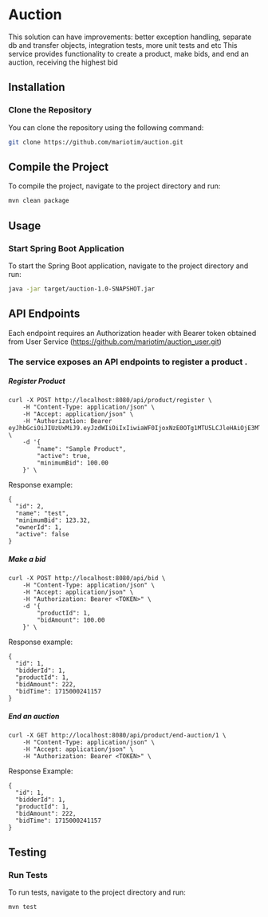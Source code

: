 # Auction

This solution can have improvements: better exception handling, separate db and transfer objects, integration tests, more unit tests and etc
This service provides functionality to create a product, make bids, and end an auction, receiving the highest bid



## Installation

### Clone the Repository

You can clone the repository using the following command:

```bash
git clone https://github.com/mariotim/auction.git
```

## Compile the Project

To compile the project, navigate to the project directory and run:

```bash
mvn clean package
```

## Usage

### Start Spring Boot Application

To start the Spring Boot application, navigate to the project directory and run:

```bash
java -jar target/auction-1.0-SNAPSHOT.jar
```

## API Endpoints
Each endpoint requires an Authorization header with Bearer token obtained from User Service (https://github.com/mariotim/auction_user.git)

### The service exposes an API endpoints to register a product .

##### Register Product

```
curl -X POST http://localhost:8080/api/product/register \
    -H "Content-Type: application/json" \
    -H "Accept: application/json" \
    -H "Authorization: Bearer eyJhbGciOiJIUzUxMiJ9.eyJzdWIiOiIxIiwiaWF0IjoxNzE0OTg1MTU5LCJleHAiOjE3MTUwMjExNTl9.twhFYLwFaKs63QaYq9hM7heAfZ68ORtZqm9mivQIGMOVbR2SF8ZTNJpprR39gRTz2TA5XqvGhJkLEygdFZEyww" \
    -d '{
        "name": "Sample Product",
        "active": true,
        "minimumBid": 100.00
    }' \

```

Response example:
```
{
  "id": 2,
  "name": "test",
  "minimumBid": 123.32,
  "ownerId": 1,
  "active": false
}
```

##### Make a bid

```
curl -X POST http://localhost:8080/api/bid \
    -H "Content-Type: application/json" \
    -H "Accept: application/json" \
    -H "Authorization: Bearer <TOKEN>" \
    -d '{
        "productId": 1,
        "bidAmount": 100.00
    }' \

```
Response example:
```
{
  "id": 1,
  "bidderId": 1,
  "productId": 1,
  "bidAmount": 222,
  "bidTime": 1715000241157
}
```

##### End an auction 

```
curl -X GET http://localhost:8080/api/product/end-auction/1 \
    -H "Content-Type: application/json" \
    -H "Accept: application/json" \
    -H "Authorization: Bearer <TOKEN>" \

```
Response Example:
```
{
  "id": 1,
  "bidderId": 1,
  "productId": 1,
  "bidAmount": 222,
  "bidTime": 1715000241157
}
```

## Testing

### Run Tests

To run tests, navigate to the project directory and run:

```bash
mvn test
```
